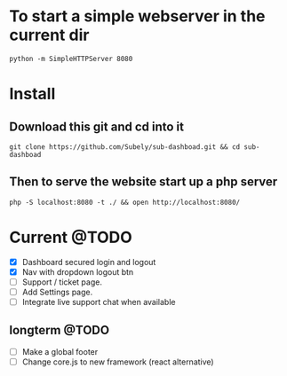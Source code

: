 # To start a simple webserver in the current dir
`python -m SimpleHTTPServer 8080`

# Install
## Download this git and cd into it
`git clone https://github.com/Subely/sub-dashboad.git && cd sub-dashboad`

## Then to serve the website start up a php server
`php -S localhost:8080 -t ./ && open http://localhost:8080/`



# Current @TODO
- [x] Dashboard secured login and logout
- [x] Nav with dropdown logout btn
- [ ] Support / ticket page.
- [ ] Add Settings page.
- [ ] Integrate live support chat when available

## longterm @TODO
- [ ] Make a global footer
- [ ] Change core.js to new framework (react alternative)
